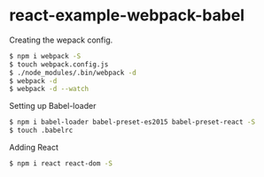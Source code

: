 # react-example-webpack-babel



Creating the wepack config.

```sh
$ npm i webpack -S
$ touch webpack.config.js
$ ./node_modules/.bin/webpack -d
$ webpack -d
$ webpack -d --watch
```

Setting up Babel-loader

```sh
$ npm i babel-loader babel-preset-es2015 babel-preset-react -S
$ touch .babelrc
```

Adding React

```sh
$ npm i react react-dom -S
```
